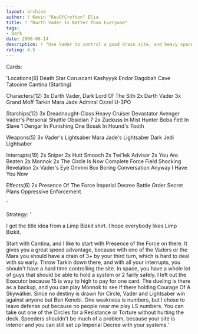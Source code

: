 ```yaml
---
layout: archive
author: ! Kevin "KevOfCrofton" Elia
title: ! "Darth Vader Is Better Than Everyone"
tags:
- Dark
date: 2000-06-14
description: ! "Use Vader to control a good drain site, and heavy space and good card advantage to shut out the Light Side."
rating: 4.5
---
```

Cards: 

'Locations(6)
Death Star
Coruscant
Kashyyyk
Endor
Dagobah Cave
Tatooine Cantina (Starting)

Characters(12)
3x Darth Vader, Dark Lord Of The Sith
2x Darth Vader
3x Grand Moff Tarkin
Mara Jade
Admiral Ozzel
U-3PO

Starships(12)
3x Dreadnaught-Class Heavy Cruiser
Devastator
Avenger
Vader's Personal Shuttle
Obsidian 7
2x Zuckuss In Mist Hunter
Boba Fett In Slave 1
Dengar In Punishing One
Bossk In Hound's Tooth

Weapons(5)
3x Vader's Lightsaber
Mara Jade's Lightsaber
Dark Jedi Lightsaber

Interrupts(19)
2x Sniper
2x Hutt Smooch
2x Twi'lek Advisor
2x You Are Beaten
2x Monnok
2x The Circle Is Now Complete
Force Field
Shocking Revelation
2x Vader's Eye
Ommni Box
Boring Conversation Anyway
I Have You Now

Effects(6)
2x Presence Of The Force
Imperial Decree
Battle Order
Secret Plans
Oppressive Enforcement

'

Strategy: '

I got the title idea from a Limp Bizkit shirt. I hope everybody likes Limp Bizkit.

Start with Cantina, and I like to start with Presence of the Force on there. It gives you a great speed advantage, because with one of the Vaders or the Mara you should have a drain of 3+ by your third turn, which is hard to deal with so early. Throw Tarkin down there, and with all your interrupts, you shouln't have a hard time controlling the site. In space, you have a whole lot of guys that should be able to hold a system or 2 fairly safely. I left out the Executor because 15 is way to high to pay for one card. The dueling is there as a backup, and you can play Monnok to see if there holding Courage Of A Skywalker. Since no destiny is drawn for Circle, Vader and Lightsaber win against anyone but Ben Kenobi. One weakness is numbers, but I chose to leave defense out because no people near me play LS numbers. You can take out one of the Circles for a Resistance or Torture without hurting the deck. Speeders shouldn't be much of a problem, because your site is interior and you can still set up Imperial Decree with your systems.'